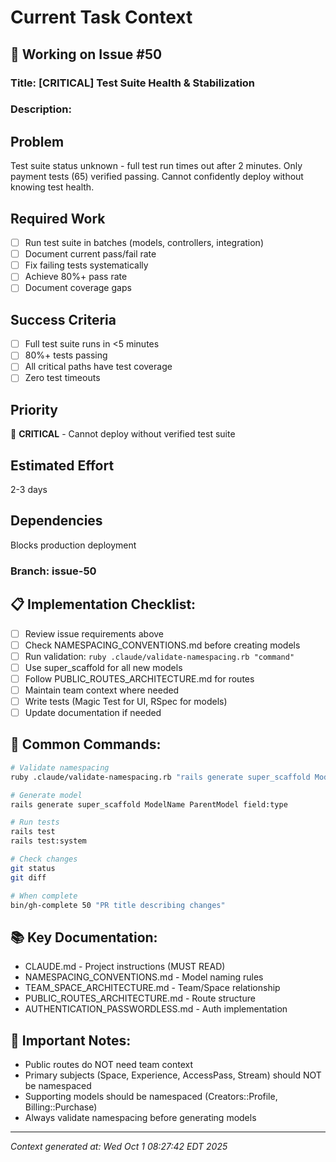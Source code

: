 # Current Task Context

## 🎯 Working on Issue #50

### Title: [CRITICAL] Test Suite Health & Stabilization

### Description:
## Problem
Test suite status unknown - full test run times out after 2 minutes. Only payment tests (65) verified passing. Cannot confidently deploy without knowing test health.

## Required Work
- [ ] Run test suite in batches (models, controllers, integration)
- [ ] Document current pass/fail rate
- [ ] Fix failing tests systematically
- [ ] Achieve 80%+ pass rate
- [ ] Document coverage gaps

## Success Criteria
- [ ] Full test suite runs in <5 minutes
- [ ] 80%+ tests passing
- [ ] All critical paths have test coverage
- [ ] Zero test timeouts

## Priority
🔴 **CRITICAL** - Cannot deploy without verified test suite

## Estimated Effort
2-3 days

## Dependencies
Blocks production deployment

### Branch: issue-50

## 📋 Implementation Checklist:
- [ ] Review issue requirements above
- [ ] Check NAMESPACING_CONVENTIONS.md before creating models
- [ ] Run validation: `ruby .claude/validate-namespacing.rb "command"`
- [ ] Use super_scaffold for all new models
- [ ] Follow PUBLIC_ROUTES_ARCHITECTURE.md for routes
- [ ] Maintain team context where needed
- [ ] Write tests (Magic Test for UI, RSpec for models)
- [ ] Update documentation if needed

## 🔧 Common Commands:
```bash
# Validate namespacing
ruby .claude/validate-namespacing.rb "rails generate super_scaffold ModelName"

# Generate model
rails generate super_scaffold ModelName ParentModel field:type

# Run tests
rails test
rails test:system

# Check changes
git status
git diff

# When complete
bin/gh-complete 50 "PR title describing changes"
```

## 📚 Key Documentation:
- CLAUDE.md - Project instructions (MUST READ)
- NAMESPACING_CONVENTIONS.md - Model naming rules
- TEAM_SPACE_ARCHITECTURE.md - Team/Space relationship
- PUBLIC_ROUTES_ARCHITECTURE.md - Route structure
- AUTHENTICATION_PASSWORDLESS.md - Auth implementation

## 🚨 Important Notes:
- Public routes do NOT need team context
- Primary subjects (Space, Experience, AccessPass, Stream) should NOT be namespaced
- Supporting models should be namespaced (Creators::Profile, Billing::Purchase)
- Always validate namespacing before generating models

---
*Context generated at: Wed Oct  1 08:27:42 EDT 2025*
